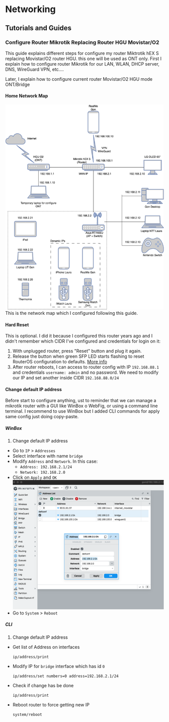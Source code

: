 # Networking


## Tutorials and Guides

### Configure Router Mikrotik Replacing Router HGU Movistar/O2
This guide explains different steps for configure my router Miktrotik hEX S replacing Movistar/O2 router HGU. this one will be used as ONT only.
First I explain how to configure router Mikrotik for our LAN, WLAN, DHCP server, DNS, WireGuard VPN, etc....

Later, I explain how to configure current router Movistar/O2 HGU mode ONT/Bridge
#### Home Network Map
![Home Network Map](./images/home_network.png "Home Network Map")
This is the network map which I configured following this guide.

#### Hard Reset
This is optional. I did it because I configured this router years ago and I didn't remember which CIDR I've configured and credentials for login on it:
1. With unplugged router, press "Reset" button and plug it again.
2. Release the button when green SFP LED starts flashing to reset RouterOS configuration to defaults. [More info](https://help.mikrotik.com/docs/spaces/UM/pages/18350173/hEX+S#hEXS-Powering)
3. After router reboots, I can access to router config with IP `192.168.88.1` and credentials `username: admin` and no password. We need to modify our IP and set another inside CIDR `192.168.88.0/24`

#### Change default IP address
Before start to configure anything, ust to reminder that we can manage a mikrotik router with a GUI like WinBox o WebFig, or using a command line terminal.
I recommend to use WinBox but I added CLI commands for apply same config just doing copy-paste.


##### WinBox
1. Change default IP address
  - Go to `IP` > `Addresses`
  - Select interface with name `bridge`
  - Modify `Address` and `Network`. In this case:
    - `Address: 192.168.2.1/24`
    - `Network: 192.168.2.0`
  - Click on `Apply` and `OK`
  ![Setting default IP](./images/change_default_IP.png)
  - Go to `System` > `Reboot`

##### CLI
1. Change default IP address
  - Get list of Address on interfaces
    ```get_list_ip_interfaces
    ip/address/print
    ```
  - Modify IP for `bridge` interface which has id `0`
    ```modify_default_ip_interface_bridge
    ip/address/set numbers=0 address=192.168.2.1/24
    ```
  - Check if change has be done
    ```get_list_ip_interfaces
    ip/address/print
    ```
  - Reboot router to force getting new IP
    ```reboot
    system/reboot
    ```
